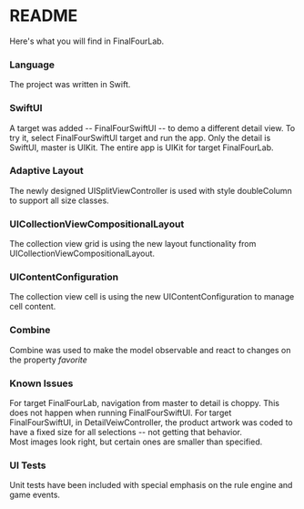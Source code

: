 # README #

Here's what you will find in FinalFourLab.

### Language ###
The project was written in Swift.

### SwiftUI ###
A target was added -- FinalFourSwiftUI -- to demo a different detail view.  To try it, select FinalFourSwiftUI target and run the app.  Only the detail is SwiftUI, master is UIKit.
The entire app is UIKit for target FinalFourLab.

### Adaptive Layout ###
The newly designed UISplitViewController is used with style doubleColumn to support all size classes.

### UICollectionViewCompositionalLayout ###
The collection view grid is using the new layout functionality from UICollectionViewCompositionalLayout.

### UIContentConfiguration ###
The collection view cell is using the new UIContentConfiguration to manage cell content.

### Combine ###
Combine was used to make the model observable and react to changes on the property *favorite*

### Known Issues ###
For target FinalFourLab, navigation from master to detail is choppy.  This does not happen when running FinalFourSwiftUI.
For target FinalFourSwiftUI, in DetailVeiwController, the product artwork was coded to have a fixed size for all selections -- not getting that behavior.  
Most images look right, but certain ones are smaller than specified.

### UI Tests ###
Unit tests have been included with special emphasis on the rule engine and game events.
